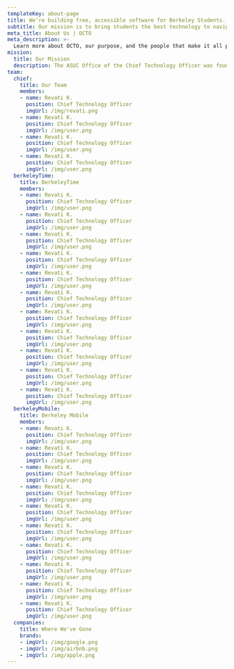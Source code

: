 ```yaml
---
templateKey: about-page
title: We’re building free, accessible software for Berkeley Students.
subtitle: Our mission is to bring students the best technology to navigate UC Berkeley.
meta_title: About Us | OCTO
meta_description: >-
  Learn more about OCTO, our purpose, and the people that make it all possible
mission:
  title: Our Mission
  description: The ASUC Office of the Chief Technology Officer was founded in the spring of 2014 to address the critical need for student voices in rapidly changing campus technology spaces through advocacy, awareness, and actual technology product development.
team:
  chief:
    title: Our Team
    members:
    - name: Revati K.
      position: Chief Technology Officer
      imgUrl: /img/revati.png
    - name: Revati K.
      position: Chief Technology Officer
      imgUrl: /img/user.png
    - name: Revati K.
      position: Chief Technology Officer
      imgUrl: /img/user.png  
    - name: Revati K.
      position: Chief Technology Officer
      imgUrl: /img/user.png
  berkeleyTime:
    title: BerkeleyTime
    members:
    - name: Revati K.
      position: Chief Technology Officer
      imgUrl: /img/user.png
    - name: Revati K.
      position: Chief Technology Officer
      imgUrl: /img/user.png
    - name: Revati K.
      position: Chief Technology Officer
      imgUrl: /img/user.png  
    - name: Revati K.
      position: Chief Technology Officer
      imgUrl: /img/user.png
    - name: Revati K.
      position: Chief Technology Officer
      imgUrl: /img/user.png
    - name: Revati K.
      position: Chief Technology Officer
      imgUrl: /img/user.png
    - name: Revati K.
      position: Chief Technology Officer
      imgUrl: /img/user.png  
    - name: Revati K.
      position: Chief Technology Officer
      imgUrl: /img/user.png
    - name: Revati K.
      position: Chief Technology Officer
      imgUrl: /img/user.png
    - name: Revati K.
      position: Chief Technology Officer
      imgUrl: /img/user.png
    - name: Revati K.
      position: Chief Technology Officer
      imgUrl: /img/user.png  
  berkeleyMobile:
    title: Berkeley Mobile
    members:
    - name: Revati K.
      position: Chief Technology Officer
      imgUrl: /img/user.png
    - name: Revati K.
      position: Chief Technology Officer
      imgUrl: /img/user.png
    - name: Revati K.
      position: Chief Technology Officer
      imgUrl: /img/user.png  
    - name: Revati K.
      position: Chief Technology Officer
      imgUrl: /img/user.png
    - name: Revati K.
      position: Chief Technology Officer
      imgUrl: /img/user.png
    - name: Revati K.
      position: Chief Technology Officer
      imgUrl: /img/user.png
    - name: Revati K.
      position: Chief Technology Officer
      imgUrl: /img/user.png  
    - name: Revati K.
      position: Chief Technology Officer
      imgUrl: /img/user.png
    - name: Revati K.
      position: Chief Technology Officer
      imgUrl: /img/user.png
    - name: Revati K.
      position: Chief Technology Officer
      imgUrl: /img/user.png
  companies:
    title: Where We've Gone
    brands:
    - imgUrl: /img/google.png
    - imgUrl: /img/airbnb.png
    - imgUrl: /img/apple.png
---
```


